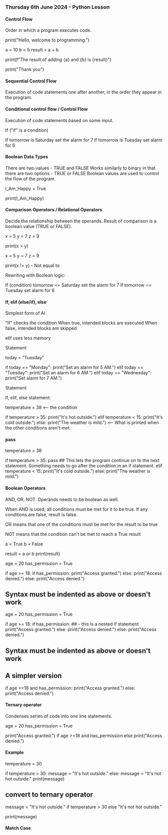 ### Thursday 6th June 2024 - Python Lesson


#### Control Flow
Order in which a program executes code.

print("Hello, welcome to programming.")

a = 10
b = 5
result = a + b

print(f"The result of adding {a} and {b} is {result}")

print("Thank you")


#### Sequential Control Flow
Execution of code statements one after another, in the order they appear in the program.

#### Conditional control flow / Control Flow
Execution of code statements based on some input.

If ("if" is a condition) 

If tomorrow is Saturday
    set the alarm for 7
If tomorrow is Tuesday
    set alarm for 6

#### Boolean Data Types

There are two values - TRUE and FALSE
Works similarly to binary in that there are two options - TRUE or FALSE
Boolean values are used to control the flow of the program.

I_Am_Happy = True

print(I_Am_Happy)

#### Comparison Operators / Relational Operators

Decide the relationship between the operands. Result of comparison is a boolean value (TRUE or FALSE).

x = 5
y = 7
z = 9

print(x > y)

x = 5
y = 7
z = 9

print(x != y) - Not equal to


Rewriting with Boolean logic:

If (condition) tomorrow == Saturday
    set the alarm for 7
If tomorrow == Tuesday
    set alarm for 6

#### If, elif (else/if), else
Simplest form of AI

"If" checks the condition
When true, intended blocks are executed
When false, intended blocks are skipped

elif uses less memory

Statement

today = "Tuesday"

if today == "Monday":
    print("Set an alarm for 5 AM.")
elif today == "Tuesday":
    print("Set an alarm for 6 AM.")
elif today == "Wednesday":
    print("Set alarm for 7 AM.")

Statement

If, elif, else statement:

temperature = 38  <-- the condition

if temperature > 35: 
    print("It's hot outside.")
elif temperature < 15:
    print("It's cold outside.")
else:
    print("The weather is mild.") <-- What is printed when the other conditions aren't met.

#### pass

temperature = 38

if temperature > 35:
   pass ## This lets the program continue on to the next statement. Something needs to go after the condition in an if statement.
elif temperature < 15:
    print("It's cold outside.")
else:
    print("The weather is mild.")

#### Boolean Operators

AND, OR, NOT. Operands needs to be boolean as well.

When AND is used, all conditions must be met for it to be true. If any conditions are false, result is false.

OR means that one of the conditions must be met for the result to be true

NOT means that the condition can't be met to reach a True result

a = True
b = False

result = a or b
print(result)



age = 20
has_permission = True

if age >= 18:
    if has_permission:
        print("Access granted.")
    else:
        print("Access denied.")
else:
    print("Access denied.")
## Syntax must be indented as above or doesn't work ##

age = 20
has_permission = True

if age >= 18:
    if has_permission: ## - this is a nested if statement
        print("Access granted.")
    else:
        print("Access denied.")
else:
    print("Access denied.")
## Syntax must be indented as above or doesn't work ##

## A simpler version ##

if age >=18 and has_permission:
    print("Access granted.")
else:
    print("Access denied.")

#### Ternary operator
Condenses series of code into one line statements.

age = 20
has_permission = True


print("Access granted.") if age >=18 and has_permission else print("Access denied.")

#### Example 

temperature = 30

if temperature > 30:
    message = "It's hot outside."
else:
    message = "It's not hot outside."
print(message)

## convert to ternary operator ##

message = "It's hot outside." if temperature > 30 else "It's not hot outside."

print(message)

#### Match Case

